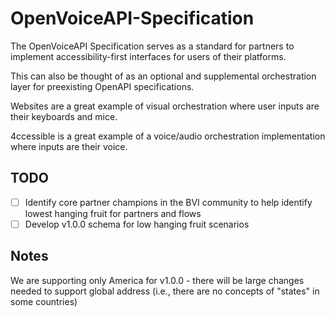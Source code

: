 # OpenVoiceAPI-Specification

The OpenVoiceAPI Specification serves as a standard for partners to implement accessibility-first interfaces for users of their platforms.

This can also be thought of as an optional and supplemental orchestration layer for preexisting OpenAPI specifications. 

Websites are a great example of visual orchestration where user inputs are their keyboards and mice.

4ccessible is a great example of a voice/audio orchestration implementation where inputs are their voice.

## TODO

- [ ] Identify core partner champions in the BVI community to help identify lowest hanging fruit for partners and flows
- [ ] Develop v1.0.0 schema for low hanging fruit scenarios

## Notes

We are supporting only America for v1.0.0 - there will be large changes needed to support global address (i.e., there are no concepts of "states" in some countries)